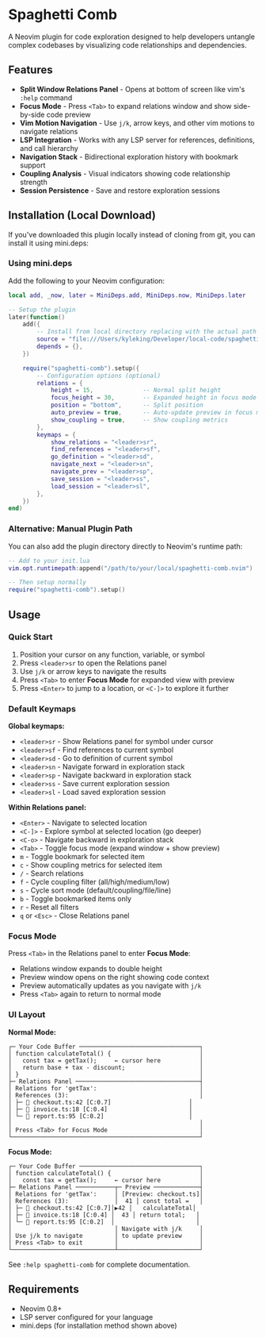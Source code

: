 # Spaghetti Comb

A Neovim plugin for code exploration designed to help developers untangle complex codebases by visualizing code relationships and dependencies.

## Features

- **Split Window Relations Panel** - Opens at bottom of screen like vim's `:help` command
- **Focus Mode** - Press `<Tab>` to expand relations window and show side-by-side code preview  
- **Vim Motion Navigation** - Use `j/k`, arrow keys, and other vim motions to navigate relations
- **LSP Integration** - Works with any LSP server for references, definitions, and call hierarchy
- **Navigation Stack** - Bidirectional exploration history with bookmark support
- **Coupling Analysis** - Visual indicators showing code relationship strength
- **Session Persistence** - Save and restore exploration sessions

## Installation (Local Download)

If you've downloaded this plugin locally instead of cloning from git, you can install it using mini.deps:

### Using mini.deps

Add the following to your Neovim configuration:

```lua
local add, _now, later = MiniDeps.add, MiniDeps.now, MiniDeps.later

-- Setup the plugin
later(function()
    add({
        -- Install from local directory replacing with the actual path
        source = "file:///Users/kyleking/Developer/local-code/spaghetti-comb.nvim",
        depends = {},
    })

    require("spaghetti-comb").setup({
        -- Configuration options (optional)
        relations = {
            height = 15,              -- Normal split height
            focus_height = 30,        -- Expanded height in focus mode
            position = "bottom",      -- Split position
            auto_preview = true,      -- Auto-update preview in focus mode
            show_coupling = true,     -- Show coupling metrics
        },
        keymaps = {
            show_relations = "<leader>sr",
            find_references = "<leader>sf",
            go_definition = "<leader>sd",
            navigate_next = "<leader>sn",
            navigate_prev = "<leader>sp",
            save_session = "<leader>ss",
            load_session = "<leader>sl",
        },
    })
end)
```

### Alternative: Manual Plugin Path

You can also add the plugin directory directly to Neovim's runtime path:

```lua
-- Add to your init.lua
vim.opt.runtimepath:append("/path/to/your/local/spaghetti-comb.nvim")

-- Then setup normally
require("spaghetti-comb").setup()
```

## Usage

### Quick Start

1. Position your cursor on any function, variable, or symbol
2. Press `<leader>sr` to open the Relations panel
3. Use `j/k` or arrow keys to navigate the results
4. Press `<Tab>` to enter **Focus Mode** for expanded view with preview
5. Press `<Enter>` to jump to a location, or `<C-]>` to explore it further

### Default Keymaps

**Global keymaps:**
- `<leader>sr` - Show Relations panel for symbol under cursor
- `<leader>sf` - Find references to current symbol
- `<leader>sd` - Go to definition of current symbol
- `<leader>sn` - Navigate forward in exploration stack
- `<leader>sp` - Navigate backward in exploration stack
- `<leader>ss` - Save current exploration session
- `<leader>sl` - Load saved exploration session

**Within Relations panel:**
- `<Enter>` - Navigate to selected location
- `<C-]>` - Explore symbol at selected location (go deeper)
- `<C-o>` - Navigate backward in exploration stack
- `<Tab>` - Toggle focus mode (expand window + show preview)
- `m` - Toggle bookmark for selected item
- `c` - Show coupling metrics for selected item
- `/` - Search relations
- `f` - Cycle coupling filter (all/high/medium/low)
- `s` - Cycle sort mode (default/coupling/file/line)
- `b` - Toggle bookmarked items only
- `r` - Reset all filters
- `q` or `<Esc>` - Close Relations panel

### Focus Mode

Press `<Tab>` in the Relations panel to enter **Focus Mode**:
- Relations window expands to double height
- Preview window opens on the right showing code context
- Preview automatically updates as you navigate with `j/k`
- Press `<Tab>` again to return to normal mode

### UI Layout

**Normal Mode:**
```
┌─ Your Code Buffer ──────────────────────────────────┐
│ function calculateTotal() {                         │
│   const tax = getTax();     ← cursor here           │
│   return base + tax - discount;                     │
│ }                                                   │
├─ Relations Panel ───────────────────────────────────┤
│ Relations for 'getTax':                             │
│ References (3):                                     │
│ ├─ 📄 checkout.ts:42 [C:0.7]                      │
│ ├─ 📄 invoice.ts:18 [C:0.4]                       │  
│ └─ 📄 report.ts:95 [C:0.2]                        │
│                                                     │
│ Press <Tab> for Focus Mode                          │
└─────────────────────────────────────────────────────┘
```

**Focus Mode:**
```
┌─ Your Code Buffer ──────────────────────────────────┐
│ function calculateTotal() {                         │
│   const tax = getTax();     ← cursor here           │
├─ Relations Panel ───────────┬─ Preview ─────────────┤
│ Relations for 'getTax':     │ [Preview: checkout.ts]│
│ References (3):             │  41 │ const total =   │
│ ├─ 📄 checkout.ts:42 [C:0.7]│▶42 │   calculateTotal│
│ ├─ 📄 invoice.ts:18 [C:0.4] │  43 │ return total;   │
│ └─ 📄 report.ts:95 [C:0.2]  │                       │
│                             │ Navigate with j/k     │
│ Use j/k to navigate         │ to update preview     │
│ Press <Tab> to exit         │                       │
└─────────────────────────────┴───────────────────────┘
```

See `:help spaghetti-comb` for complete documentation.

## Requirements

- Neovim 0.8+
- LSP server configured for your language
- mini.deps (for installation method shown above)

